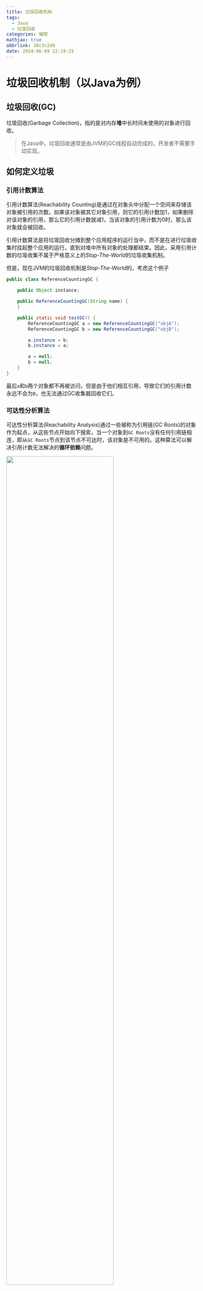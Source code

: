 ```yaml
---
title: 垃圾回收机制
tags:
  - Java
  - 垃圾回收
categories: 编程
mathjax: true
abbrlink: 38c3c2d9
date: 2024-06-09 12:19:25
---
```


# 垃圾回收机制（以Java为例）

## 垃圾回收(GC)

垃圾回收(Garbage Collection)，指的是对内存**堆**中长时间未使用的对象进行回收。

> 在Java中，垃圾回收通常是由JVM的GC线程自动完成的，开发者不需要手动实现。

## 如何定义垃圾

### 引用计数算法

引用计数算法(Reachability Counting)是通过在对象头中分配一个空间来存储该对象被引用的次数。如果该对象被其它对象引用，则它的引用计数加$1$，如果删除对该对象的引用，那么它的引用计数就减1，当该对象的引用计数为0时，那么该对象就会被回收。

引用计数算法是将垃圾回收分摊到整个应用程序的运行当中，而不是在进行垃圾收集时挂起整个应用的运行，直到对堆中所有对象的处理都结束。因此，采用引用计数的垃圾收集不属于严格意义上的*Stop-The-World*的垃圾收集机制。

但是，现在JVM的垃圾回收机制是*Stop-The-World*的，考虑这个例子

```java
public class ReferenceCountingGC {

    public Object instance;

    public ReferenceCountingGC(String name) {
    }

    public static void testGC() {
        ReferenceCountingGC a = new ReferenceCountingGC("objA");
        ReferenceCountingGC b = new ReferenceCountingGC("objB");

        a.instance = b;
        b.instance = a;

        a = null;
        b = null;
    }
}
```

最后`a`和`b`两个对象都不再被访问，但是由于他们相互引用，导致它们的引用计数永远不会为`0`，也无法通过GC收集器回收它们。

### 可达性分析算法

可达性分析算法(Reachability Analysis)通过一些被称为引用链(GC Roots)的对象作为起点，从这些节点开始向下搜索，当一个对象到`GC Roots`没有任何引用链相连，即从`GC Roots`节点到该节点不可达时，该对象是不可用的。这种算法可以解决引用计数无法解决的**循环依赖**问题。

<img src="https://cdn.jsdelivr.net/gh/Euler0525/tube@master/prog/java_gc_reach.webp" width="75%" height="75%"/>

在Java语言中，可以作为`GC Root`的对象包括

- 虚拟机栈（栈帧中的本地变量表）中引用的对象

```java
public class StackLocalParameter {

    public StackLocalParameter(String name) {
    }

    public static void testGC() {
        StackLocalParameter s = new StackLocalParameter("localParameter");
        s = null;
        /*
         * 此时的 s为 GC Root，当s置空时，localParameter 对象也断掉了与 GC Root 的引用链，将被回收。
         */
    }
}
```

- 方法区中类静态属性引用的对象

```java
public class MethodAreaStaicProperties {

    public static MethodAreaStaicProperties m;

    public MethodAreaStaicProperties(String name) {
    }

    public static void testGC() {
        MethodAreaStaicProperties s = new MethodAreaStaicProperties("properties");
        s.m = new MethodAreaStaicProperties("parameter");
        s = null;
        /*
         * s 为 GC Root，s 置为 null，经过 GC 后，s 所指向的 properties 对象由于无法与 GC Root 建立关系被回收。
         *  m 作为类的静态属性，也属于 GC Root，parameter 对象依然与 GC root 建立着连接，所以此时 parameter 对象并不会被回收。
         */
    }

}
```

- 方法区中常量引用的对象

```java
public class MethodAreaStaicProperties {

    public static final MethodAreaStaicProperties m = MethodAreaStaicProperties("final");

    public MethodAreaStaicProperties(String name) {
    }

    public static void testGC() {
        MethodAreaStaicProperties s = new MethodAreaStaicProperties("staticProperties");
        s = null;
    }

}
```

- 本地方法栈中JNI即Native方法引用的对象

## 如何回收垃圾

### 标记&清除算法(Mark&Sweep)

<img src="https://cdn.jsdelivr.net/gh/Euler0525/tube@master/prog/java_gc_sweep.webp" width="75%" height="75%"/>

先把内存区域中的这些对象进行标记，哪些属于可回收标记出来，然后把这些垃圾拎出来清理掉。就像上图一样，清理掉的垃圾就变成未使用的内存区域，等待被再次使用。但这样会遗留很多**内存碎片**，导致**可用堆空间不连续**。

### 复制算法

<img src="https://cdn.jsdelivr.net/gh/Euler0525/tube@master/prog/java_gc_copy.webp" width="75%" height="75%"/>

将可用内存按容量划分为大小相等的两块，每次只使用其中的一块。当这一块的内存用完了，就将还存活着的对象复制到另外一块上面，然后再把已使用过的内存空间一次清理掉，保证了内存的连续可用。但是这种算法代价过高。

### 标记&整理算法(Mark&Compact)

<img src="https://cdn.jsdelivr.net/gh/Euler0525/tube@master/prog/java_gc_compact.webp" width="75%" height="75%"/>

整理算法不直接对可回收对象进行清理，而是让所有存活的对象都向一端移动，再清理掉端边界以外的内存区域。但是，它堆内存变动更加频繁，效率很低。

### 分代收集算法

分代收集算法是融合上述3种基础的算法思想。对象存活周期的不同将内存划分为几块。一般是把 Java 堆分为新生代和老年代，这样就可以根据各个年代的特点采用最适当的收集算法。在新生代中，每次垃圾收集时都发现有大批对象死去，只有少量存活，那就选用复制算法，只需要付出少量存活对象的复制成本就可以完成收集。而老年代中因为对象存活率高、没有额外空间对它进行分配，就使用**Mark&Sweep**或者**Mark&Compact**算法来进行回收。

## 参考资料

[咱们从头到尾说一次 Java 垃圾回收](https://www.infoq.cn/article/ZOYqRI4c-BFKmUBmzmKN?utm_campaign=geektime_search&utm_content=geektime_search&utm_medium=geektime_search&utm_source=geektime_search&utm_term=geektime_search)
